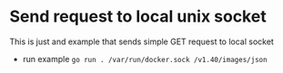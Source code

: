 # Send request to local unix socket

This is just and example that sends simple GET request to local socket
 - run example `go run . /var/run/docker.sock /v1.40/images/json`
